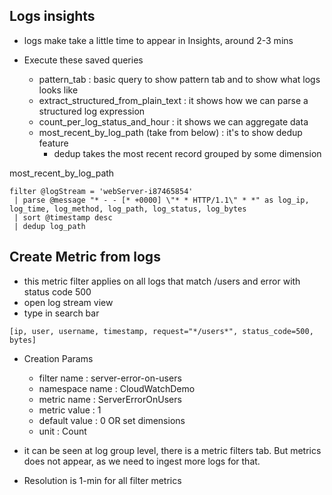 ## Logs insights

* logs make take a little time to appear in Insights, around 2-3 mins

* Execute these saved queries 
  * pattern_tab : basic query to show pattern tab and to show what logs looks like
  * extract_structured_from_plain_text : it shows how we can parse a structured log expression
  * count_per_log_status_and_hour : it shows we can aggregate data
  * most_recent_by_log_path (take from below) : it's to show dedup feature
    * dedup takes the most recent record grouped by some dimension

most_recent_by_log_path

```
filter @logStream = 'webServer-i87465854' 
 | parse @message "* - - [* +0000] \"* * HTTP/1.1\" * *" as log_ip, log_time, log_method, log_path, log_status, log_bytes
 | sort @timestamp desc
 | dedup log_path
```


## Create Metric from logs

* this metric filter applies on all logs that match /users and error with status code 500
* open log stream view
* type in search bar

```
[ip, user, username, timestamp, request="*/users*", status_code=500, bytes]
```

* Creation Params 
  * filter name : server-error-on-users
  * namespace name : CloudWatchDemo
  * metric name : ServerErrorOnUsers
  * metric value : 1
  * default value : 0  OR set dimensions
  * unit : Count

* it can be seen at log group level, there is a metric filters tab. But metrics does not appear, as we need to ingest more logs for that.
* Resolution is 1-min for all filter metrics
